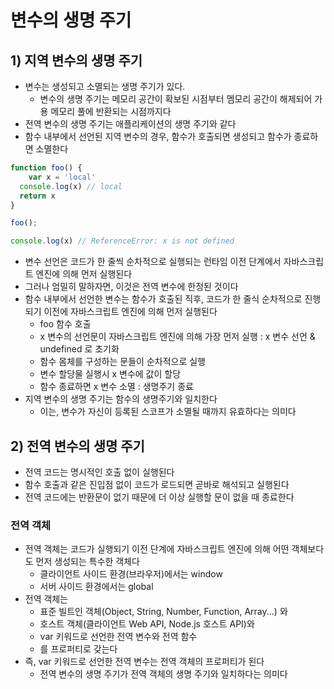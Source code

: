 # 변수의 생명 주기
## 1) 지역 변수의 생명 주기
- 변수는 생성되고 소멸되는 생명 주기가 있다.
  - 변수의 생명 주기는 메모리 공간이 확보된 시점부터 멤모리 공간이 해제되어 가용 메모리 풀에 반환되는 시점까지다
- 전역 변수의 생명 주기는 애플리케이션의 생명 주기와 같다
- 함수 내부에서 선언된 지역 변수의 경우, 함수가 호출되면 생성되고 함수가 종료하면 소멸한다

```typescript jsx
function foo() {
	var x = 'local'
  console.log(x) // local
  return x
}

foo();

console.log(x) // ReferenceError: x is not defined
```
- 변수 선언은 코드가 한 줄씩 순차적으로 실행되는 런타임 이전 단계에서 자바스크립트 엔진에 의해 먼저 실행된다
- 그러나 엄밀히 말하자면, 이것은 전역 변수에 한정된 것이다
- 함수 내부에서 선언한 변수는 함수가 호출된 직후, 코드가 한 줄식 순차적으로 진행되기 이전에 자바스크립트 엔진에 의해 먼저 실행된다
  - foo 함수 호출
  - x 변수의 선언문이 자바스크립트 엔진에 의해 가장 먼저 실행 : x 변수 선언 & undefined 로 초기화
  - 함수 몸체를 구성하는 문들이 순차적으로 실행
  - 변수 할당물 실행시 x 변수에 값이 할당
  - 함수 종료하면 x 변수 소멸 : 생명주기 종료
- 지역 변수의 생명 주기는 함수의 생명주기와 일치한다
  - 이는, 변수가 자신이 등록된 스코프가 소멸될 때까지 유효하다는 의미다

## 2) 전역 변수의 생명 주기
- 전역 코드는 명시적인 호출 없이 실행된다
- 함수 호출과 같은 진입점 없이 코드가 로드되면 곧바로 해석되고 실행된다
- 전역 코드에는 반환문이 없기 때문에 더 이상 실행할 문이 없을 때 종료한다
### 전역 객체
- 전역 객체는 코드가 실행되기 이전 단계에 자바스크립트 엔진에 의해 어떤 객체보다도 먼저 생성되는 특수한 객체다
  - 클라이언트 사이드 환경(브라우저)에서는 window 
  - 서버 사이드 환경에서는 global 
- 전역 객체는 
  - 표준 빌트인 객체(Object, String, Number, Function, Array...) 와
  - 호스트 객체(클라이언트 Web API, Node.js 호스트 API)와
  - var 키워드로 선언한 전역 변수와 전역 함수
  - 를 프로퍼티로 갖는다
- 즉, var 키워드로 선언한 전역 변수는 전역 객체의 프로퍼티가 된다
  - 전역 변수의 생명 주기가 전역 객체의 생명 주기와 일치하다는 의미다
